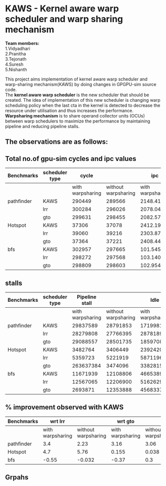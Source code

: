 # KAWS - Kernel aware warp scheduler and warp sharing mechanism
**Team members:** <br>
1.Vidyadhari <br>
2.Pranitha <br>
3.Tejonath <br>
4.Suresh <br>
5.Nishanth <br>

This project aims implementation of kernel aware warp scheduler and warp-sharing mechanism(KAWS) by doing changes in GPGPU-sim source code.<br>
The **kernel aware warp scheduler** is the new scheduler that should be created. The idea of implementation of this new scheduler is changing warp scheduling policy when the last cta in the kernel is detected to decrease the resource under utilisation and thus increases the performance.<br>
**Warpsharing mechanism** is to share operand collector units (OCUs) between warp schedulers to maximize the performance by maintaining pipeline and reducing pipeline stalls.<br>
## The observations are as follows:
## Total no.of gpu-sim cycles and ipc values
| **Benchmarks** | **scheduler type** | **cycle** |  | **ipc** |  |
| --- | --- | --- | --- | --- | --- |
|||with warpsharing|without warpsharing|with warpsharing|without warpsharing|
|pathfinder|KAWS|290449|289566|2148.4133|2154.9646|
||lrr|300284|296026|2078.0476|2107.938|
||gto|299631|298455|2082.5764|2090.7825|
|Hotspot|KAWS|37306|37078|2412.1931|2427.0264|
||lrr|39060|39216|2303.873|2294.7083|
||gto|37364|37221|2408.4487|2417.7019|
|bfs|KAWS|302957|297665|101.5453|103.3506|
||lrr|298272|297568|103.1403|103.3843|
||gto|298809|298603|102.9549|103.0259|

## stalls
| **Benchmarks** | **scheduler type** | **Pipeline stall** |  | **Idle** |  |**scoreboard stall** |  |
| --- | --- | --- | --- | --- | --- | --- | --- |
||| with warpsharing | without warpsharing | with warpsharing | without warpsharing | with warpsharing | without warpsharing |
|pathfinder|KAWS|29837589|28791853|17199814|16935425|182776044|182428237|
||lrr|28279808|27766395|28781892|28124642|184493792|183586447|
||gto|29088557|28501735|18597084|18522897|184084266|183512016|
|Hotspot|KAWS|3482764|3406449|2392420|2411654|15879642|15603628|
||lrr|5359723|5221919|5871196|5965022|17154167|16920577|
||gto|263637384|3474096|3382815|3408190|15977062|15679695|
|bfs|KAWS|11671939|12108806|4665389|4680676|148360868|147768502|
||lrr|12567065|12206900|5162629|5160419|147418345|147334121|
||gto|2693871|12353888|4568337|4590569|147604384|147700573|

## % improvement observed with KAWS
| **Benchmarks** | **wrt lrr** | | **wrt gto** | |
|---|---|---|---|---|
||with warpsharing|without warpsharing|with warpsharing|without warpsharing|
|pathfinder|3.4|2.23|3.16|3.06|
|Hotspot|4.7|5.76|0.155|0.038|
|bfs|-0.55|-0.032|-0.37|0.3|

## Grpahs
